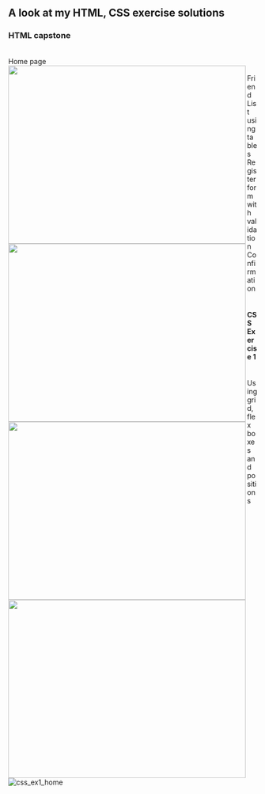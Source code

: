 ## A look at my HTML, CSS exercise solutions
### HTML capstone
<br>Home page<br>
<img src="https://github.com/dpw950/Interns-artifacts/assets/68768878/39db34f1-d877-4b17-a874-2434f38ac859" align="left" height="360" width="480">
<br>
Friend List using tables
<img src="https://github.com/dpw950/Interns-artifacts/assets/68768878/68375030-0979-4e3e-af89-5e34bb16ad5d" align="left" height="360" width="480">
<br>
Register form with validation
<img src="https://github.com/dpw950/Interns-artifacts/assets/68768878/75fc473b-30ee-4044-97e7-56c3b2db48cc" align="left" height="360" width="480">
<br>
Confirmation
<img src="https://github.com/dpw950/Interns-artifacts/assets/68768878/7bf5373e-be27-44dd-a2ff-2e95dcf2b37d" align="left" height="360" width="480">
<br><br>

#### CSS Exercise 1
<br>Using grid, flex boxes and positions<br>
![css_ex1_home](https://github.com/dpw950/Interns-artifacts/assets/68768878/313217ea-2874-4923-abb1-041b7ab00f55)
<br>
